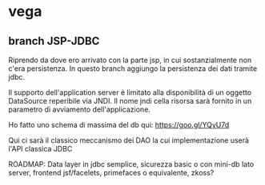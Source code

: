 # vega
## branch JSP-JDBC

Riprendo da dove ero arrivato con la parte jsp, in cui sostanzialmente non c'era persistenza.
In questo branch aggiungo la persistenza dei dati tramite jdbc.

Il supporto dell'application server è limitato alla disponibilità di un oggetto DataSource reperibile via JNDI. Il nome jndi cella risorsa sarà fornito in un parametro di avviamento dell'applicazione.

Ho fatto uno schema di massima del db qui: https://goo.gl/YQyU7d

Qui ci sarà il classico meccanismo dei DAO la cui implementazione userà l'API classica JDBC

ROADMAP: Data layer in jdbc semplice, sicurezza basic o con mini-db lato server, frontend jsf/facelets, primefaces o equivalente, zkoss?
